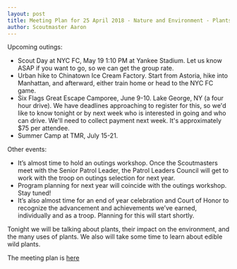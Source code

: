 ```yaml
---
layout: post
title: Meeting Plan for 25 April 2018 - Nature and Environment - Plants
author: Scoutmaster Aaron
---
```

Upcoming outings:

* Scout Day at NYC FC, May 19 1:10 PM at Yankee Stadium. Let us know ASAP if you want to go, so we can get the group rate.
* Urban hike to Chinatown Ice Cream Factory. Start from Astoria, hike into Manhattan, and afterward, either train home or head to the NYC FC game.
* Six Flags Great Escape Camporee, June 9-10. Lake George, NY (a four hour drive). We have deadlines approaching to register for this, so we'd like to know tonight or by next week who is interested in going and who can drive. We'll need to collect payment next week. It's approximately $75 per attendee.
* Summer Camp at TMR, July 15-21.

Other events:

* It’s almost time to hold an outings workshop. Once the Scoutmasters meet with the Senior Patrol Leader, the Patrol Leaders Council will get to work with the troop on outings selection for next year.
* Program planning for next year will coincide with the outings workshop. Stay tuned!
* It’s also almost time for an end of year celebration and Court of Honor to recognize the advancement and achievements we’ve earned, individually and as a troop. Planning for this will start shortly.

Tonight we will be talking about plants, their impact on the environment, and the many uses of plants. We also will take some time to learn about edible wild plants.

The meeting plan is [here](https://docs.google.com/document/d/1KEMsFzCc2qP_QXys-mjY6S2lizPpvyC91xDDuzyLLV0/edit?usp=sharing)
